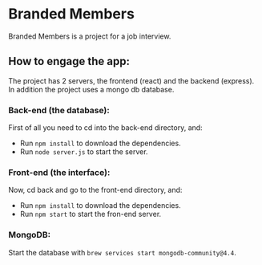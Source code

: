 # Branded Members
Branded Members is a project for a job interview.

## How to engage the app:
The project has 2 servers, the frontend (react) and the backend (express).
In addition the project uses a mongo db database.

### Back-end (the database):
First of all you need to cd into the back-end directory, and:
 - Run `npm install` to download the dependencies.
 - Run `node server.js` to start the server.

### Front-end (the interface):
Now, cd back and go to the front-end directory, and:
 - Run `npm install` to download the dependencies.
 - Run `npm start` to start the fron-end server.

### MongoDB:
Start the database with `brew services start mongodb-community@4.4`.
